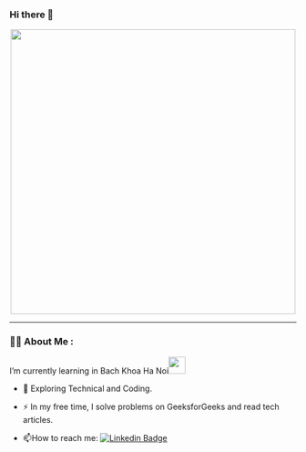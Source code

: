 ### Hi there 👋
<div id="header" align="center">
  <img src="https://media.giphy.com/media/SHjOSDkKZ18qOHA5B5/giphy.gif" width="500"/>
</div>

---

### :man_technologist: About Me :
I’m currently learning in Bach Khoa Ha Noi<img src="https://media.giphy.com/media/WUlplcMpOCEmTGBtBW/giphy.gif" width="30">
- :seedling: Exploring Technical and Coding.

- :zap: In my free time, I solve problems on GeeksforGeeks and read tech articles.

- :mailbox:How to reach me: [![Linkedin Badge](https://img.shields.io/badge/-khvavuong-blue?style=flat&logo=Linkedin&logoColor=white)](https://www.linkedin.com/in/khuat-van-vuong-77300b288/)

<!--
**khvavuong/khvavuong** is a ✨ _special_ ✨ repository because its `README.md` (this file) appears on your GitHub profile.

Here are some ideas to get you started:

- 🔭 I’m currently working on ...
- 🌱 I’m currently learning ...
- 👯 I’m looking to collaborate on ...
- 🤔 I’m looking for help with ...
- 💬 Ask me about ...
- 📫 How to reach me: ...
- 😄 Pronouns: ...
- ⚡ Fun fact: ...
-->
